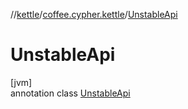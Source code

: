 //[kettle](../../../index.md)/[coffee.cypher.kettle](../index.md)/[UnstableApi](index.md)

# UnstableApi

[jvm]\
annotation class [UnstableApi](index.md)
